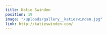 ```yaml
---
title: Katie Swinden
position: 19
image: "/uploads/gallery__katieswinden.jpg"
link: http://katieswinden.com/
---
```


